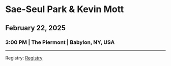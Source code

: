 # Sae-Seul Park & Kevin Mott
## February 22, 2025
### 3:00 PM | The Piermont | Babylon, NY, USA

---

Registry: [Registry](https://www.google.com/)
